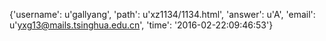{'username': u'gallyang', 'path': u'xz1134/1134.html', 'answer': u'A', 'email': u'yxg13@mails.tsinghua.edu.cn', 'time': '2016-02-22:09:46:53'}